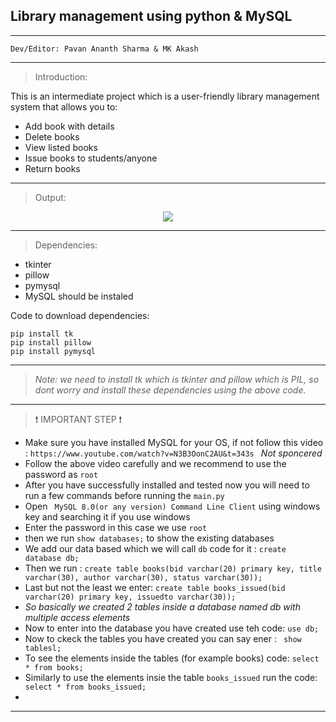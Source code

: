 ## Library management using python & MySQL
-----------------------------------------------------------------------------------------------------------------------------------------------------------------------------------

```
Dev/Editor: Pavan Ananth Sharma & MK Akash
```
-----------------------------------------------------------------------------------------------------------------------------------------------------------------------------------

>Introduction:

This is an intermediate project which is a user-friendly library management system that allows you to:
- Add book with details
- Delete books
- View listed books
- Issue books to students/anyone
- Return books
-----------------------------------------------------------------------------------------------------------------------------------------------------------------------------------

> Output:

<center><img src = "https://user-images.githubusercontent.com/86551444/141800135-68801eeb-3dff-4808-b700-f1e0ce6758af.PNG"/></center>

-----------------------------------------------------------------------------------------------------------------------------------------------------------------------------------

>Dependencies:

- tkinter
- pillow
- pymysql
- MySQL should be instaled

Code to download dependencies:
```
pip install tk
pip install pillow
pip install pymysql
```
---------------------------------------------------------------------------------------------------------------------------------------------------------------------------------

>_Note: we need to install tk which is tkinter and pillow which is PIL, so dont worry and install these dependencies using the above code._

---------------------------------------------------------------------------------------------------------------------------------------------------------------------------------

>❗ IMPORTANT STEP ❗

- Make sure you have installed MySQL for your OS, if not follow this video : ```https://www.youtube.com/watch?v=N3B3OonC2AU&t=343s ``` *Not sponcered*
- Follow the above video carefully and we recommend to use the password as ```root``` 
- After you have successfully installed and tested now you will need to run a few commands before running the ```main.py```
- Open ``` MySQL 8.0(or any version) Command Line Client``` using windows key and searching it if you use windows
- Enter the password in this case we use ```root```
- then we run ```show databases;``` to show the existing databases
- We add our data based which we will call `db` code for it : ```create database db;```
- Then we run : ```create table books(bid varchar(20) primary key, title varchar(30), author varchar(30), status varchar(30));```
- Last but not the least we enter: ```create table books_issued(bid varchar(20) primary key, issuedto varchar(30));```
- *So basically we created 2 tables inside a database named db with multiple access elements*
- Now to enter into the database you have created use teh code: ```use db;```
- Now to ckeck the tables you have created you can say ener : ``` show tablesl;```
- To see the elements inside the tables (for example books) code: ```select * from books;```
- Similarly to use the elements insie the table ```books_issued``` run the code: ``` select * from books_issued;```
- 

---------------------------------------------------------------------------------------------------------------------------------------------------------------------------------
























